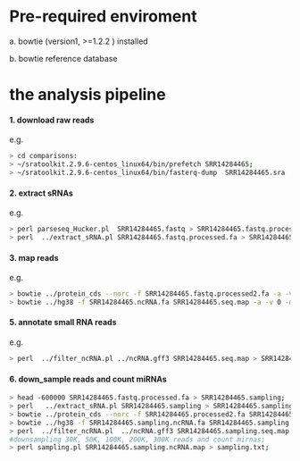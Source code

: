 # Pre-required enviroment 

a. bowtie (version1, >=1.2.2 ) installed 

b. bowtie reference database 


# the analysis pipeline
#### 1. download raw reads

e.g. 
```bash
> cd comparisons:
> ~/sratoolkit.2.9.6-centos_linux64/bin/prefetch SRR14284465;
> ~/sratoolkit.2.9.6-centos_linux64/bin/fasterq-dump  SRR14284465.sra
```

#### 2. extract sRNAs
e.g.
```bash
> perl parseseq_Hucker.pl  SRR14284465.fastq > SRR14284465.fastq.processed.fa;
> perl  ../extract_sRNA.pl SRR14284465.fastq.processed.fa > SRR14284465.fastq.processed2.fa;
```


#### 3. map reads
e.g.
```bash
> bowtie ../protein_cds --norc -f SRR14284465.fastq.processed2.fa -a -v 0 -m 500 -p 32 --al SRR14284465.matched_protein.fa --un SRR14284465.ncRNA.fa;
> bowtie ../hg38 -f SRR14284465.ncRNA.fa SRR14284465.seq.map -a -v 0 -m 500 -p 32;
```

#### 5. annotate small RNA reads
e.g.
```bash
> perl  ../filter_ncRNA.pl ../ncRNA.gff3 SRR14284465.seq.map > SRR14284465.ncRNA.map ;
```
#### 6. down_sample reads and count miRNAs

```bash
> head -600000 SRR14284465.fastq.processed.fa > SRR14284465.sampling;
> perl   ../extract_sRNA.pl SRR14284465.sampling > SRR14284465.sampling.processed2.fa;
> bowtie ../protein_cds --norc -f SRR14284465.processed2.fa SRR14284465.protein.map -a -v 0 -m 500 -p 32 --al SRR14284465.sampling.matched_protein.fa --un SRR14284465.sampling.ncRNA.fa;
> bowtie ../hg38 -f SRR14284465.sampling.ncRNA.fa SRR14284465.sampling.seq.map -a -v 0 -m 500 -p 32;
> perl  ../filter_ncRNA.pl  ../ncRNA.gff3 SRR14284465.sampling.seq.map > SRR14284465.sampling.ncRNA.map ;
#downsampling 30K, 50K, 100K, 200K, 300K reads and count mirnas;
> perl sampling.pl SRR14284465.sampling.ncRNA.map > sampling.txt;
```
